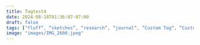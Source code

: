 ```yaml
---
title: Tagtest4
date: 2024-08-18T01:36:07-07:00
draft: false
tags: ["fluff“, “sketches“, “research“, “journal“, “Custom Tag“, “Custom"]
image: "images/IMG_2600.jpeg"
---
```



